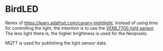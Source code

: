 # BirdLED

Remix of https://learn.adafruit.com/canary-nightlight. Instead of using time for controlling the light, 
the intention is to use the [VEML7700 light sensor](https://www.adafruit.com/product/5378).
The less light there is, the higher brightness is used for the Neopixels.

MQTT is used for publishing the light sensor data.
